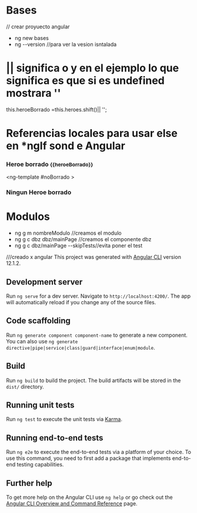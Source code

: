 # Bases
// crear proyuecto angular
* ng new bases
* ng --version //para ver la vesion isntalada

# || significa o y en el ejemplo lo que significa es que si es undefined mostrara ''
   this.heroeBorrado =this.heroes.shift()|| '';


# Referencias locales para usar else en *ngIf sond e Angular
<div *ngIf="heroeBorrado; else noBorrado" class="">
        <h3  >Heroe borrado  <small>{{heroeBorrado}}</small></h3>
</div>

<ng-template #noBorrado >
    <h3  >Ningun Heroe borrado</h3>
</ng-template>


# Modulos
* ng g m nombreModulo //creamos el modulo
* ng g c dbz dbz/mainPage //creamos el componente dbz 
*  ng g c dbz/mainPage --skipTests//evita poner el test 





















///creado x angular
This project was generated with [Angular CLI](https://github.com/angular/angular-cli) version 12.1.2.


## Development server

Run `ng serve` for a dev server. Navigate to `http://localhost:4200/`. The app will automatically reload if you change any of the source files.

## Code scaffolding

Run `ng generate component component-name` to generate a new component. You can also use `ng generate directive|pipe|service|class|guard|interface|enum|module`.

## Build

Run `ng build` to build the project. The build artifacts will be stored in the `dist/` directory.

## Running unit tests

Run `ng test` to execute the unit tests via [Karma](https://karma-runner.github.io).

## Running end-to-end tests

Run `ng e2e` to execute the end-to-end tests via a platform of your choice. To use this command, you need to first add a package that implements end-to-end testing capabilities.

## Further help

To get more help on the Angular CLI use `ng help` or go check out the [Angular CLI Overview and Command Reference](https://angular.io/cli) page.
